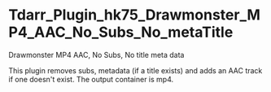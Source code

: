 # Tdarr_Plugin_hk75_Drawmonster_MP4_AAC_No_Subs_No_metaTitle
Drawmonster MP4 AAC, No Subs, No title meta data



This plugin removes subs, metadata (if a title exists) and adds an AAC track if one doesn't exist. The output container is mp4.
